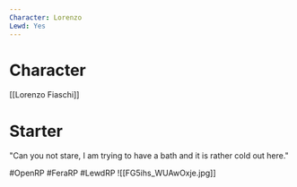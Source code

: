```yaml
---
Character: Lorenzo
Lewd: Yes
---
```

# Character
[[Lorenzo Fiaschi]]

# Starter
"Can you not stare, I am trying to have a bath and it is rather cold out here."  

#OpenRP #FeraRP #LewdRP 
![[FG5ihs_WUAwOxje.jpg]]